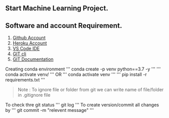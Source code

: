 ## Start Machine Learning Project.

## Software and  account Requirement.

1. [Github Account](https://github.com)
2. [Heroku Account](https://dashboard.heroku.com/login)
3. [VS Code IDE](https://code.visualstudio.com/download)
4. [GIT cli](https://git-scm.com/downloads)
5. [GIT Documentation](https://git-scm.com/docs/gittutorial)

Creating conda environment
'''
conda create -p venv python==3.7 -y
'''
'''
conda activate venv/
'''
OR 
'''
conda activate venv
'''
'''
pip install -r requirements.txt
'''
>Note : To ignore file or folder from git we can write name of file/folder in .gitignore file
 
 To check thre git status
 '''
 git log
 '''
 To create version/commit all changes by
 '''
 git commit -m "relevent message"
 '''